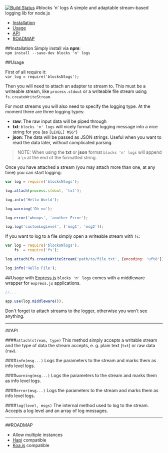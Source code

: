 [![Build Status](https://travis-ci.org/RobinThrift/blocksNlogs.png?branch=master)](https://travis-ci.org/RobinThrift/blocksNlogs)
#blocks 'n' logs
A simple and adaptable stream-based logging lib for node.js


- [Installation](#installation)
- [Usage](#usage)
- [API](#api)
- [ROADMAP](#roadmap)


##Installation
Simply install via **npm**:   
`npm install --save-dev blocks 'n' logs`

##Usage

First of all require it:  
`var log = require('blocksNlogs');`

Then you will need to attach an adapter to stream to. This must be a writeable stream, like `process.stdout` or a writeable file stream using `fs.createWriteStream`. 

For most streams you will also need to specify the logging type. At the moment there are three logging types:

- **raw**: The raw input data will be piped through
- **txt**: `blocks 'n' logs` will nicely format the logging message into a nice string for you (as `[LEVEL] MSG"`)
- **json**: The data will be passed as JSON strings. Useful when you want to read the data later, without complicated parsing.

> NOTE: When using the **txt** or **json** format `blocks 'n' logs` will append a `\n` at the end of the formatted string.


Once you have attached a stream (you may attach more than one, at any time) you can start logging:

```js  
var log = require('blocksNlogs');

log.attach(process.stdout, 'txt');

log.info('Hello World');

log.warning('Oh no');

log.error('whoops', 'another Error');

log.log('customLogLevel', ['msg1', 'msg2']);

```

If you want to log to a file simply open a writeable stream with `fs`:

```js  
var log = require('blocksNlogs'),
    fs  = require('fs');

log.attach(fs.createWriteStream('path/to/file.txt', {encoding: 'uft8'}), 'json');

log.info('Hello File');


```

##Usage with [Express.js](http://expressjs.com/api.html#app.use)
`blocks 'n' logs` comes with a middleware wrapper for `express.js` applications.

```js
//...

app.use(log.middleware());

```
Don't forget to attach streams to the logger, otherwise you won't see anything.

---


##API

####`attach(stream, type)`
This method simply accepts a writable stream and the type of data the stream accepts, e. g. plain text (`txt`) or raw data (`raw`).

####`info(msg...)`
Logs the parameters to the stream and marks them as info level logs.

####`warning(msg...)`
Logs the parameters to the stream and marks them as info level logs.

####`error(msg...)`
Logs the parameters to the stream and marks them as info level logs.


####`log(level, msgs)`
The internal method used to log to the stream. Accepts a log level and an array of log messages.


---

##ROADMAP

- Allow multiple instances
- [Hapi](http://spumko.github.io/) compatible
- [Koa.js](http://koajs.com/) compatible





























